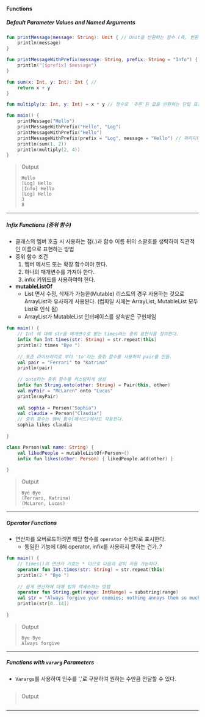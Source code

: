#### Functions

##### Default Parameter Values and Named Arguments

```kotlin
fun printMessage(message: String): Unit { // Unit을 반환하는 함수 (즉, 반환 값 없음)
    println(message)
}

fun printMessageWithPrefix(message: String, prefix: String = "Info") { // optional parameter with default value "Info"
    println("[$prefix] $message")
}

fun sum(x: Int, y: Int): Int { // 
    return x + y
}

fun multiply(x: Int, y: Int) = x * y // 정수로 '추론'된 값을 반환하는 단일 표현식 함수

fun main() {
    printMessage("Hello")
    printMessageWithPrefix("Hello", "Log")
    printMessageWithPrefix("Hello")
    printMessageWithPrefix(prefix = "Log", message = "Hello") // 파라미터 순서를 바꾸어도 가능
    println(sum(1, 2))
    println(multiply(2, 4))
}
```

> Output
>
> ```
> Hello
> [Log] Hello
> [Info] Hello
> [Log] Hello
> 3
> 8
> ```

---

##### Infix Functions (중위 함수)

* 클래스의 멤버 호출 시 사용하는 점(.)과 함수 이름 뒤의 소괄호를 생략하여 직관적인 이름으로 표현하는 방법
* 중위 함수 조건 
  1. 멤버 메서드 또는 확장 함수여야 한다. 
  2. 하나의 매개변수를 가져야 한다. 
  3. infix 키워드를 사용하여야 한다.
* **mutableListOf**
  * List 면서 수정, 삭제가 가능한(Mutable) 리스트의 경우 사용하는 것으로 ArrayList와 유사하게 사용된다. (컴파일 시에는 ArrayList, MutableList 모두 List로 인식 됨)
  * ArrayList가 MutableList 인터페이스를 상속받은 구현체임

```kotlin
fun main() {
    // Int 에 대해 str을 매개변수로 받는 times라는 중위 표현식을 정의한다.
    infix fun Int.times(str: String) = str.repeat(this)
    println(2 times "Bye ")
    
    // 표준 라이브러리로 부터 'to'라는 중위 함수를 사용하여 pair를 만듬.
    val pair = "Ferrari" to "Katrina"
    println(pair)
    
    // onto라는 중위 함수를 커스텀하게 생성
    infix fun String.onto(other: String) = Pair(this, other)
    val myPair = "McLaren" onto "Lucas"
    println(myPair)
    
    val sophia = Person("Sophia")
    val claudia = Person("Claudia")
    // 중위 함수는 멤버 함수(메서드)에서도 작동한다.
    sophia likes claudia
    
}

class Person(val name: String) {
    val likedPeople = mutableListOf<Person>()
    infix fun likes(other: Person) { likedPeople.add(other) }
    
}
```

> Output
>
> ```
> Bye Bye 
> (Ferrari, Katrina)
> (McLaren, Lucas)
> ```

---

##### Operator Functions

* 연산자를 오버로드하려면 해당 함수를 `operator` 수정자로 표시한다.
  * 동일한 기능에 대해 operator, infix를 사용하지 못하는 건가..?

```kotlin
fun main() {
    // times()의 연산자 기호는 * 이므로 다음과 같이 사용 가능하다.
	operator fun Int.times(str: String) = str.repeat(this)
	println(2 * "Bye ")
    
    // 쉽게 연산자에 대해 범위 액세스하는 방법
    operator fun String.get(range: IntRange) = substring(range)
    val str = "Always forgive your enemies; nothing annoys them so much."
    println(str[0..14])
    
}
```

> Output
>
> ```
> Bye Bye 
> Always forgive
> ```

---

##### Functions with `vararg` Parameters

* `Varargs`를 사용하여 인수를 ','로 구분하여 원하는 수만큼 전달할 수 있다.

```kotlin

```

> Output
>
> ```
> 
> ```

---

